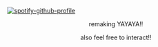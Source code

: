 [![spotify-github-profile](https://spotify-github-profile.kittinanx.com/api/view?uid=31qdy5gosb7myg5ii4dneujg7zge&cover_image=true&theme=novatorem&show_offline=false&background_color=afb5c0&interchange=false&bar_color=bfbaba&bar_color_cover=false)](https://spotify-github-profile.kittinanx.com/api/view?uid=31qdy5gosb7myg5ii4dneujg7zge&redirect=true) <p align= center> remaking YAYAYA!! 
<p align= center>also feel free to interact!!
